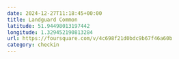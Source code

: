 ```yaml
---
date: 2024-12-27T11:18:45+00:00
title: Landguard Common
latitude: 51.94498013197442
longitude: 1.329452190813284
url: https://foursquare.com/v/4c698f21d0bdc9b67f46a60b
category: checkin
---
```


